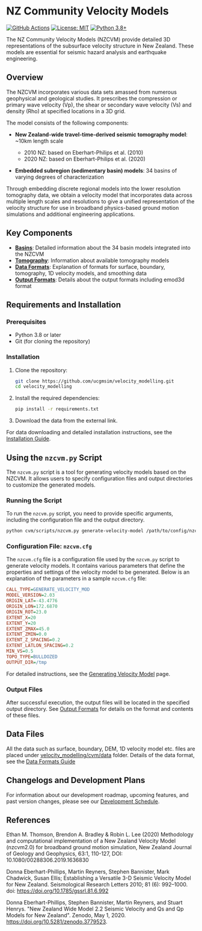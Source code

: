 # NZ Community Velocity Models

[![GitHub Actions](https://github.com/ucgmsim/velocity_modelling/workflows/CI/badge.svg)](https://github.com/ucgmsim/velocity_modelling/actions)
[![License: MIT](https://img.shields.io/badge/License-MIT-yellow.svg)](https://opensource.org/licenses/MIT)
[![Python 3.8+](https://img.shields.io/badge/python-3.8+-blue.svg)](https://www.python.org/downloads/)

The NZ Community Velocity Models (NZCVM) provide detailed 3D representations of the subsurface velocity structure in New Zealand. These models are essential for seismic hazard analysis and earthquake engineering.

## Overview

The NZCVM incorporates various data sets amassed from numerous geophysical and geological studies. It prescribes the compression or primary wave velocity (Vp), the shear or secondary wave velocity (Vs) and density (Rho) at specified locations in a 3D grid.

The model consists of the following components:

-  **New Zealand-wide travel-time-derived seismic tomography model**: ~10km length scale
    - 2010 NZ: based on Eberhart-Philips et al. (2010)
    - 2020 NZ: based on Eberhart-Philips et al. (2020)

-  **Embedded subregion (sedimentary basin) models**: 34 basins of varying degrees of characterization

Through embedding discrete regional models into the lower resolution tomography data, we obtain a velocity model that incorporates data across multiple length scales and resolutions to give a unified representation of the velocity structure for use in broadband physics-based ground motion simulations and additional engineering applications.

## Key Components

- [**Basins**](wiki/Basins.md): Detailed information about the 34 basin models integrated into the NZCVM
- [**Tomography**](wiki/Tomography.md): Information about available tomography models
- [**Data Formats**](wiki/DataFormats.md): Explanation of formats for surface, boundary, tomography, 1D velocity models, and smoothing data
- [**Output Formats**](wiki/OutputFormats.md): Details about the output formats including emod3d format

## Requirements and Installation

### Prerequisites

- Python 3.8 or later
- Git (for cloning the repository)

### Installation

1. Clone the repository:
   ```bash
   git clone https://github.com/ucgmsim/velocity_modelling.git
   cd velocity_modelling
   ```

2. Install the required dependencies:
   ```bash
   pip install -r requirements.txt
   ```

3. Download the data from the external link.

For data downloading and detailed installation instructions, see the [Installation Guide](wiki/Installation.md).

## Using the `nzcvm.py` Script

The `nzcvm.py` script is a tool for generating velocity models based on the NZCVM. It allows users to specify configuration files and output directories to customize the generated models.

### Running the Script

To run the `nzcvm.py` script, you need to provide specific arguments, including the configuration file and the output directory.

```sh
python cvm/scripts/nzcvm.py generate-velocity-model /path/to/config/nzcvm.cfg --out-dir /path/to/output
```


### Configuration File: `nzcvm.cfg`

The `nzcvm.cfg` file is a configuration file used by the `nzcvm.py` script to generate velocity models. It contains various parameters that define the properties and settings of the velocity model to be generated. Below is an explanation of the parameters in a sample `nzcvm.cfg` file:

```ini
CALL_TYPE=GENERATE_VELOCITY_MOD
MODEL_VERSION=2.03
ORIGIN_LAT=-43.4776
ORIGIN_LON=172.6870
ORIGIN_ROT=23.0
EXTENT_X=20
EXTENT_Y=20
EXTENT_ZMAX=45.0
EXTENT_ZMIN=0.0
EXTENT_Z_SPACING=0.2
EXTENT_LATLON_SPACING=0.2
MIN_VS=0.5
TOPO_TYPE=BULLDOZED
OUTPUT_DIR=/tmp
```

For detailed instructions, see the [Generating Velocity Model](wiki/Generating-Velocity-Model.md) page.

### Output Files

After successful execution, the output files will be located in the specified output directory. See [Output Formats](wiki/OutputFormats.md) for details on the format and contents of these files.

## Data Files

All the data such as surface, boundary, DEM, 1D velocity model etc. files are placed under [velocity_modelling/cvm/data](velocity_modelling/cvm/data) folder. Details of the data format, see the [Data Formats Guide](wiki/DataFormats.md)

## Changelogs and Development Plans

For information about our development roadmap, upcoming features, and past version changes, please see our [Development Schedule](wiki/Development-Schedule.md).

## References

Ethan M. Thomson, Brendon A. Bradley & Robin L. Lee (2020) Methodology and computational implementation of a New Zealand Velocity Model (nzcvm2.0) for broadband ground motion simulation, New Zealand Journal of Geology and Geophysics, 63:1, 110-127, DOI: 10.1080/00288306.2019.1636830

Donna Eberhart-Phillips, Martin Reyners, Stephen Bannister, Mark Chadwick, Susan Ellis; Establishing a Versatile 3-D Seismic Velocity Model for New Zealand. Seismological Research Letters 2010; 81 (6): 992–1000. doi: https://doi.org/10.1785/gssrl.81.6.992

Donna Eberhart-Phillips, Stephen Bannister, Martin Reyners, and Stuart Henrys. "New Zealand Wide Model 2.2 Seismic Velocity and Qs and Qp Models for New Zealand". Zenodo, May 1, 2020. https://doi.org/10.5281/zenodo.3779523.
